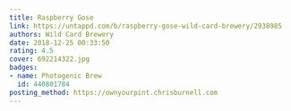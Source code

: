 ```yaml
---
title: Raspberry Gose
link: https://untappd.com/b/raspberry-gose-wild-card-brewery/2938985
authors: Wild Card Brewery
date: 2018-12-25 00:33:50
rating: 4.5
cover: 692214322.jpg
badges:
- name: Photogenic Brew
  id: 440801784
posting_method: https://ownyourpint.chrisburnell.com
---
```

